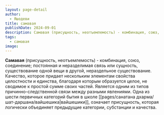 ```yaml
---
layout: page-detail
author:
  - Яшодеви
title: самавая
publishDate: 2024-09-01
description: Самавая (присущность, неотъемлемость) - комбинация, союз, соединение; постоянная и неразделимая связь или сущность, существование одной вещи в другой, нераздельное существование.
tags:
  - самавая
image:
---
```

**Самавая** (присущность, неотъемлемость) - комбинация, союз, соединение; постоянная и неразделимая связь или сущность, существование одной вещи в другой, нераздельное существование. Качество, которое придает нескольким элементам свойства целостности и единства, благодаря которым образуется целое, не сводимое к простой сумме своих частей. Является одним из типов причинно-следственной связи между разными явлениями.
Одна из шести первичных категорий бытия в школе [[pages/санатана дхарма/шат-даршана/вайшешика|вайшешики]], означает присущность, которая логически объединяет предыдущие категории, субстанции и качества.

